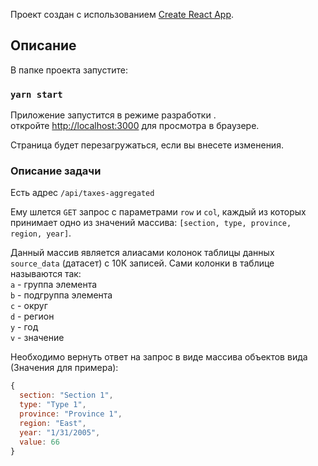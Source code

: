 Проект создан с использованием [Create React App](https://github.com/facebook/create-react-app).

## Описание

В папке проекта запустите:

### `yarn start`

Приложение запустится в режиме разработки .<br />
откройте [http://localhost:3000](http://localhost:3000) для просмотра в браузере.

Страница будет перезагружаться, если вы внесете изменения.<br />

### Описание задачи

Есть адрес `/api/taxes-aggregated`

Ему шлется `GET` запрос с параметрами `row` и `col`, каждый из которых принимает
одно из значений массива: `[section, type, province, region, year]`.

Данный массив является алиасами колонок таблицы данных `source_data` (датасет) c 10К записей.
Сами колонки в таблице называются так:
<br>
`a` - группа элемента<br>
`b` - подгруппа элемента<br>
`c` - округ<br>
`d` - регион<br>
`y` - год<br>
`v` - значение<br>

Необходимо вернуть ответ на запрос в виде массива объектов вида (Значения для примера):<br>
```javascript
{
  section: "Section 1",
  type: "Type 1",
  province: "Province 1",
  region: "East",
  year: "1/31/2005",
  value: 66
}
```
